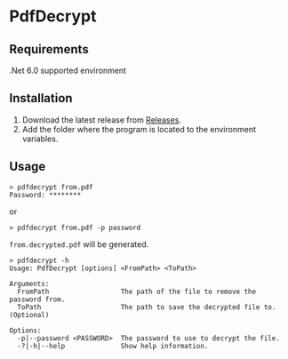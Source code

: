 ﻿# PdfDecrypt
## Requirements
.Net 6.0 supported environment

## Installation
1. Download the latest release from [Releases](https://github.com/34j/PdfDecrypt/releases).
2. Add the folder where the program is located to the environment variables.

## Usage
```console
> pdfdecrypt from.pdf
Password: ********
```
or
```console
> pdfdecrypt from.pdf -p password
```
`from.decrypted.pdf` will be generated.

```console
> pdfdecrypt -h
Usage: PdfDecrypt [options] <FromPath> <ToPath>

Arguments:
  FromPath                  The path of the file to remove the password from.
  ToPath                    The path to save the decrypted file to. (Optional)

Options:
  -p|--password <PASSWORD>  The password to use to decrypt the file.
  -?|-h|--help              Show help information.
```


